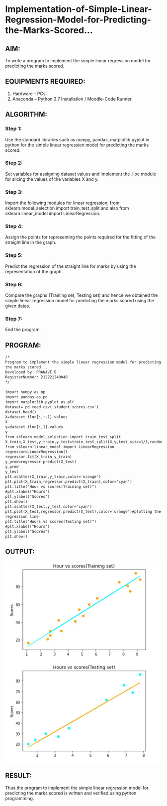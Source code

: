 # Implementation-of-Simple-Linear-Regression-Model-for-Predicting-the-Marks-Scored...

## AIM:
To write a program to implement the simple linear regression model for predicting the marks scored.

## EQUIPMENTS REQUIRED:
1. Hardware – PCs.
2. Anaconda – Python 3.7 Installation / Moodle-Code Runner.

## ALGORITHM:
### Step 1:
Use the standard libraries such as numpy, pandas, matplotlib.pyplot in python for the simple linear regression model for predicting the marks scored.

### Step 2:
Set variables for assigning dataset values and implement the .iloc module for slicing the values of the variables X and y. 

### Step 3:
Import the following modules for linear regression; from sklearn.model_selection import train_test_split and also from sklearn.linear_model import LinearRegression.

### Step 4:
Assign the points for representing the points required for the fitting of the straight line in the graph.

### Step 5:
Predict the regression of the straight line for marks by using the representation of the graph.

### Step 6:
Compare the graphs (Training set, Testing set) and hence we obtained the simple linear regression model for predicting the marks scored using the given datas.

### Step 7:
End the program.

## PROGRAM:
```
/*
Program to implement the simple linear regression model for predicting the marks scored...
Developed by: PRANAVE B
RegisterNumber: 212221240040
*/

import numpy as np
import pandas as pd
import matplotlib.pyplot as plt
dataset= pd.read_csv('student_scores.csv')
dataset.head()
X=dataset.iloc[:,:-1].values
X
y=dataset.iloc[:,1].values
y
from sklearn.model_selection import train_test_split
X_train,X_test,y_train,y_test=train_test_split(X,y,test_size=1/3,random_state=0)
from sklearn.linear_model import LinearRegression
regressor=LinearRegression()
regressor.fit(X_train,y_train)
y_pred=regressor.predict(X_test)
y_pred
y_test 
plt.scatter(X_train,y_train,color='orange')
plt.plot(X_train,regressor.predict(X_train),color='cyan')
plt.title("Hour vs scores(Training set)")
#plt.xlabel("Hours")
plt.ylabel("Scores")
plt.show()
plt.scatter(X_test,y_test,color='cyan')
plt.plot(X_test,regressor.predict(X_test),color='orange')#plotting the regression line
plt.title("Hours vs scores(Testing set)")
#plt.xlabel("Hours")
plt.ylabel("Scores")
plt.show()

```

## OUTPUT:
![simple linear regression model for predicting the marks scored](P1.jpg)


## RESULT:
Thus the program to implement the simple linear regression model for predicting the marks scored is written and verified using python programming.